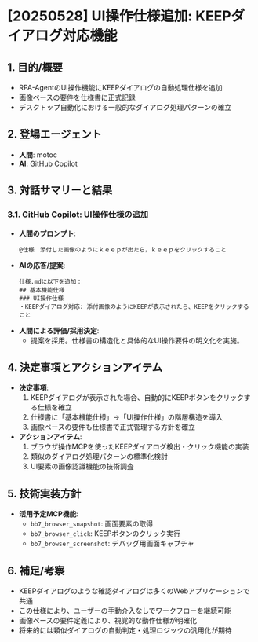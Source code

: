 # [20250528] UI操作仕様追加: KEEPダイアログ対応機能

## 1. 目的/概要
*   RPA-AgentのUI操作機能にKEEPダイアログの自動処理仕様を追加
*   画像ベースの要件を仕様書に正式記録
*   デスクトップ自動化における一般的なダイアログ処理パターンの確立

## 2. 登場エージェント
*   **人間**: motoc
*   **AI**: GitHub Copilot

## 3. 対話サマリーと結果

### 3.1. GitHub Copilot: UI操作仕様の追加
*   **人間のプロンプト**:
    ```
    @仕様　添付した画像のようにｋｅｅｐが出たら，ｋｅｅｐをクリックすること
    ```
*   **AIの応答/提案**:
    ```
    仕様.mdに以下を追加：
    ## 基本機能仕様
    ### UI操作仕様
    ・KEEPダイアログ対応: 添付画像のようにKEEPが表示されたら、KEEPをクリックすること
    ```
*   **人間による評価/採用決定**:
    *   提案を採用。仕様書の構造化と具体的なUI操作要件の明文化を実施。

## 4. 決定事項とアクションアイテム
*   **決定事項**:
    1. KEEPダイアログが表示された場合、自動的にKEEPボタンをクリックする仕様を確立
    2. 仕様書に「基本機能仕様」→「UI操作仕様」の階層構造を導入
    3. 画像ベースの要件も仕様書で正式管理する方針を確立
*   **アクションアイテム**:
    1. ブラウザ操作MCPを使ったKEEPダイアログ検出・クリック機能の実装
    2. 類似のダイアログ処理パターンの標準化検討
    3. UI要素の画像認識機能の技術調査

## 5. 技術実装方針
*   **活用予定MCP機能**:
    - `bb7_browser_snapshot`: 画面要素の取得
    - `bb7_browser_click`: KEEPボタンのクリック実行
    - `bb7_browser_screenshot`: デバッグ用画面キャプチャ

## 6. 補足/考察
*   KEEPダイアログのような確認ダイアログは多くのWebアプリケーションで共通
*   この仕様により、ユーザーの手動介入なしでワークフローを継続可能
*   画像ベースの要件定義により、視覚的な動作仕様が明確化
*   将来的には類似ダイアログの自動判定・処理ロジックの汎用化が期待
